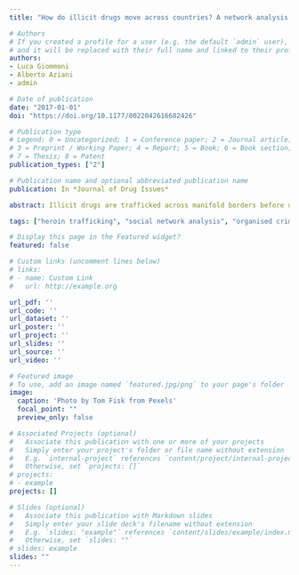 ```yaml
---
title: "How do illicit drugs move across countries? A network analysis of the heroin supply to Europe"

# Authors
# If you created a profile for a user (e.g. the default `admin` user), write the username (folder name) here 
# and it will be replaced with their full name and linked to their profile
authors:
- Luca Giommoni
- Alberto Aziani
- admin

# Date of publication
date: "2017-01-01"
doi: "https://doi.org/10.1177/0022042616682426"

# Publication type
# Legend: 0 = Uncategorized; 1 = Conference paper; 2 = Journal article;
# 3 = Preprint / Working Paper; 4 = Report; 5 = Book; 6 = Book section;
# 7 = Thesis; 8 = Patent
publication_types: ["2"]

# Publication name and optional abbreviated publication name
publication: In *Journal of Drug Issues*

abstract: Illicit drugs are trafficked across manifold borders before ultimately reaching consumers. Consequently, interdiction of cross-border drug trafficking forms a critical component of the European Union’s initiative to reduce drug supplies. However, there is contradictory evidence about its effectiveness, which is due, in part, to a paucity of information about how drugs flow across borders. This study uses a network approach to analyze international drug trafficking both to and within Europe, drawing on several perspectives to delineate the factors that affect how drug shipments move across borders. The analysis explicates how drug trafficking is concentrated along specific routes; moreover, we demonstrate that its structure is not random but, rather, driven by specific factors. In particular, corruption and social and geographical proximity are key factors explaining the configuration of heroin supply to European countries. This study also provides essential insights into the disruption of traffickers’ illicit activities.

tags: ["heroin trafficking", "social network analysis", "organised crime", "ergms"]

# Display this page in the Featured widget?
featured: false

# Custom links (uncomment lines below)
# links:
# - name: Custom Link
#   url: http://example.org

url_pdf: ''
url_code: ''
url_dataset: ''
url_poster: ''
url_project: ''
url_slides: ''
url_source: ''
url_video: ''

# Featured image
# To use, add an image named `featured.jpg/png` to your page's folder 
image:
  caption: 'Photo by Tom Fisk from Pexels'
  focal_point: ""
  preview_only: false

# Associated Projects (optional)
#   Associate this publication with one or more of your projects
#   Simply enter your project's folder or file name without extension
#   E.g. `internal-project` references `content/project/internal-project/index.md`
#   Otherwise, set `projects: []`
# projects:
# - example
projects: []

# Slides (optional)
#   Associate this publication with Markdown slides
#   Simply enter your slide deck's filename without extension
#   E.g. `slides: "example"` references `content/slides/example/index.md`
#   Otherwise, set `slides: ""`
# slides: example
slides: ""
---
```

